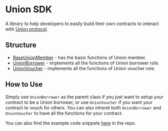 # Union SDK

A library to help developers to easily build their own contracts to interact with [Union protocol](https://union.finance).

## Structure

- [BaseUnionMember](./contracts/BaseUnionMember.sol) - has the basic functions of Union member.
- [UnionBorrower](./contracts/UnionBorrower.sol) - implements all the functions of Union borrower role.
- [UnionVoucher](./contracts/UnionVoucher.sol) - implements all the functions of Union voucher role.

## How to Use

Simply use `UnionBorrower` as the parent class if you just want to setup your contract to be a Union borrower, or use `UnionVoucher` if you want your contract to vouch for others. You can also inheret both `UnionBorrower` and `UnionVoucher` to have all the functions for your contract.

You can also find the example code snippets [here](./contracts//test/) in the repo.
